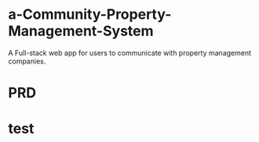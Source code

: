 # a-Community-Property-Management-System

A Full-stack web app for users to communicate with property management companies.

# PRD

# test
